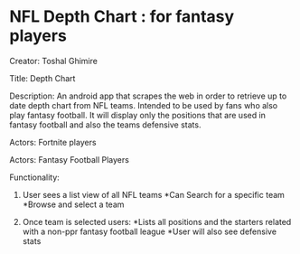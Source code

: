 # NFL Depth Chart : for fantasy players

Creator: Toshal Ghimire

Title: Depth Chart

Description: An android app that scrapes the web in order to retrieve up to date depth chart from NFL teams.  Intended to be used by fans who also play fantasy football. It will display only the positions that are used in fantasy football and also the teams defensive stats. 

Actors: Fortnite players 

Actors: Fantasy Football Players

Functionality:
  
  1) User sees a list view of all NFL teams
      *Can Search for a specific team
      *Browse and select a team
      
  2) Once team is selected users:
      *Lists all positions and the starters related with  a non-ppr fantasy football league
      *User will also see defensive stats

